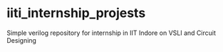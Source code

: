 # iiti_internship_projests
Simple verilog repository for internship in IIT Indore on VSLI and Circuit Designing
